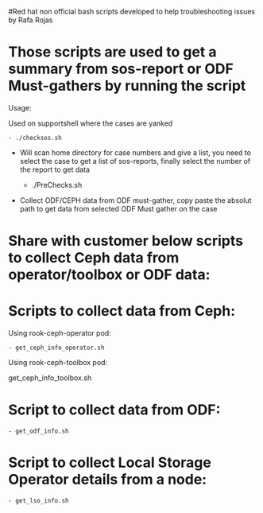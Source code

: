 #Red hat non official bash scripts developed to help troubleshooting issues by Rafa Rojas


# Those scripts are used to get a summary from sos-report or ODF Must-gathers by running the script

Usage:

Used on supportshell where the cases are yanked

    - ./checksos.sh

  - Will scan home directory for case numbers and give a list, you need to select the case to get a list of sos-reports, finally select the number of the report to get data

    - ./PreChecks.sh

  - Collect ODF/CEPH data from ODF must-gather, copy paste the absolut path to get data from selected ODF Must gather on the case


# Share with customer below scripts to collect Ceph data from operator/toolbox or ODF data:


# Scripts to collect data from Ceph:

  Using rook-ceph-operator pod:

    - get_ceph_info_operator.sh

  Using rook-ceph-toolbox pod:

get_ceph_info_toolbox.sh


# Script to collect data from ODF:

    - get_odf_info.sh


# Script to collect Local Storage Operator details from a node:

    - get_lso_info.sh
